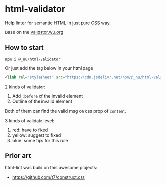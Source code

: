 # html-validator

Help linter for semantic HTML in just pure CSS way.

Base on the [validator.w3.org](https://validator.w3.org/)

## How to start

```
npm i @_nu/html-validator
```

Or just add the tag below in your html page

```HTML
<link rel="stylesheet" src="https://cdn.jsdelivr.net/npm/@_nu/html-validator/css/validator.css" />
```

2 kinds of validator:
1. Add `:before` of the invalid element
2. Outline of the invalid element

Both of them can find the valid msg on css prop of `content`.

3 kinds of validate level:
1. red: have to fixed
2. yellow: suggest to fixed
3. blue: some tips for this rule


## Prior art

html-lint was build on this awesome projects:

* https://github.com/t7/construct.css
